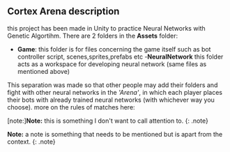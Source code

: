 

## Cortex Arena description
this project has been made in Unity to practice Neural Networks with Genetic Algortihm. 
There are 2 folders in the **Assets** folder:
 

 - **Game**: this folder is for files concerning the game itself such as bot controller script, scenes,sprites,prefabs etc
 -**NeuralNetwork** this folder acts as a workspace for developing neural network (same files as mentioned above)

This separation was made so that other people may add their folders and fight with other neural networks in the *'Arena'*, in which each player places their bots with already trained neural networks (with whichever way you choose).
more on the rules of matches here:

[note:]**Note:** this is something I don't want to call attention to.
{: .note}




**Note:** a note is something that needs to be mentioned but is apart from the context.
{: .note}





<!--stackedit_data:
eyJoaXN0b3J5IjpbLTE3MTIyNzk2NzFdfQ==
-->